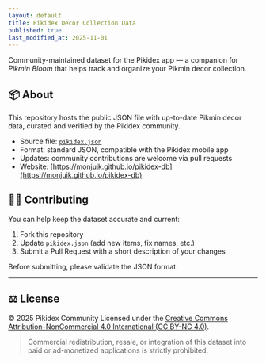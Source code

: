 ```yaml
---
layout: default
title: Pikidex Decor Collection Data
published: true
last_modified_at: 2025-11-01
---
```



Community-maintained dataset for the Pikidex app — a companion for *Pikmin Bloom* that helps track and organize your Pikmin decor collection.


## 📦 About

This repository hosts the public JSON file with up-to-date Pikmin decor data, curated and verified by the Pikidex community.

- Source file: [`pikidex.json`](./pikidex.json)
- Format: standard JSON, compatible with the Pikidex mobile app
- Updates: community contributions are welcome via pull requests
- Website: [https://monjuik.github.io/pikidex-db](https://monjuik.github.io/pikidex-db)


## 🧑‍💻 Contributing

You can help keep the dataset accurate and current:

1. Fork this repository
2. Update `pikidex.json` (add new items, fix names, etc.)
3. Submit a Pull Request with a short description of your changes

Before submitting, please validate the JSON format.

---

## ⚖️ License

© 2025 Pikidex Community
Licensed under the [Creative Commons Attribution–NonCommercial 4.0 International (CC BY-NC 4.0)](https://creativecommons.org/licenses/by-nc/4.0/).

> Commercial redistribution, resale, or integration of this dataset into paid or ad-monetized applications is strictly prohibited.
